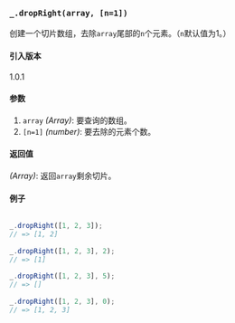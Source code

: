 ### `_.dropRight(array, [n=1])`[​](#_droprightarray-n1 "_droprightarray-n1的直接链接")

创建一个切片数组，去除`array`尾部的`n`个元素。（`n`默认值为1。）

#### 引入版本

1.0.1

#### 参数

1.  `array` _(Array)_: 要查询的数组。
2.  `[n=1]` _(number)_: 要去除的元素个数。

#### 返回值

_(Array)_: 返回`array`剩余切片。

#### 例子

```js

_.dropRight([1, 2, 3]);
// => [1, 2]
 
_.dropRight([1, 2, 3], 2);
// => [1]
 
_.dropRight([1, 2, 3], 5);
// => []
 
_.dropRight([1, 2, 3], 0);
// => [1, 2, 3]

```